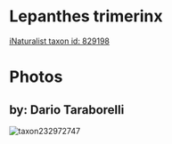 
Lepanthes trimerinx
===================
  
[iNaturalist taxon id: 829198](https://www.inaturalist.org/taxa/829198)
# Photos

## by: Dario Taraborelli
  
![taxon232972747](https://inaturalist-open-data.s3.amazonaws.com/photos/249695487/medium.jpg)